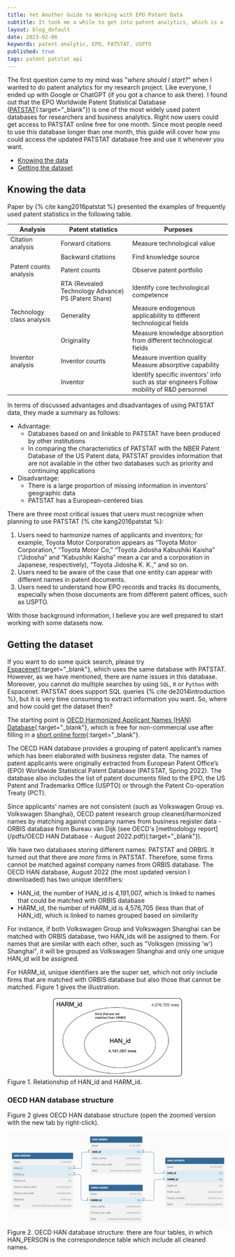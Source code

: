 ```yaml
---
title: Yet Another Guide to Working with EPO Patent Data
subtitle: It took me a while to get into patent analytics, which is a 'wild' world. I hope my guide for patent analytics could help you to navigate through. 
layout: blog_default
date: 2023-02-06
keywords: patent analytic, EPO, PATSTAT, USPTO
published: true
tags: patent patstat api
---
```


The first question came to my mind was "_where should I start?_" when I
wanted to do patent analytics for my research project. Like everyone, I
ended up with Google or ChatGPT (if you got a chance to ask there). I found 
out that the EPO Worldwide Patent Statistical Database ([PATSTAT](https://www.epo.org/searching-for-patents/business/patstat.html){:target="_blank"})
is one of the most widely used patent databases for researchers and business
analytics. Right now users could get access to PATSTAT online free for one month.
Since most people need to use this database longer than one month,
this guide will cover how you could access the updated PATSTAT database free and
use it whenever you want. 

- [Knowing the data](#knowing-the-data)
- [Getting the dataset](#getting-the-dataset)


## Knowing the data 

Paper by {% cite kang2016patstat %} presented the examples of frequently used patent
statistics in the following table.  

| Analysis 	| Patent statistics 	| Purposes 	|
|---	|---	|---	|
| Citation analysis 	| Forward citations 	| Measure technological value 	|
|  	| Backward citations 	| Find knowledge source 	|
| Patent counts analysis 	| Patent counts 	| Observe patent portfolio 	|
|  	| RTA (Revealed Technology Advance) PS (Patent Share) 	| Identify core technological competence 	|
| Technology class analysis 	| Generality 	| Measure endogenous applicability to different technological fields 	|
|  	| Originality 	| Measure knowledge absorption from different technological fields 	|
| Inventor analysis 	| Inventor counts 	| Measure invention quality Measure absorptive capability 	|
|  	| Inventor 	| Identify specific inventors' info such as star engineers Follow mobility of R&D personnel 	|

In terms of discussed advantages and disadvantages of using PATSTAT data, they
made a summary as follows:

- Advantage:
    - Databases based on and linkable to PATSTAT have been produced by other institutions
    - In comparing the characteristics of PATSTAT with the NBER Patent Database of the US Patent data, PATSTAT provides information that are not available in the other two databases such as priority and continuing applications
- Disadvantage:
    - There is a large proportion of missing information in inventors' geographic data
    - PATSTAT has a European-centered bias

There are three most critical issues that users must recognize when planning to use PATSTAT  {% cite kang2016patstat %}:

1. Users need to harmonize names of applicants and inventors; for example, Toyota Motor Corporation appears as “Toyota Motor Corporation,” “Toyota Motor Co,” “Toyota Jidosha Kabushiki Kaisha” (“Jidosha” and “Kabushiki Kaisha” mean a car and a corporation in Japanese, respectively), “Toyota Jidosha K. K.,” and so on.
2. Users need to be aware of the case that one entity can appear with different names in patent documents.
3. Users need to understand how EPO records and tracks its documents, especially when those documents are from different patent offices, such as USPTO. 

With those background information, I believe you are well prepared to start working
with some datasets now. 

## Getting the dataset 

If you want to do some quick search, please try [Espacenet](https://worldwide.espacenet.com/){:target="_blank"},
which uses the same database with PATSTAT. However, as we have mentioned, there
are name issues in this database. Moreover, you cannot do multiple searches
by using `SQL`, `R` or `Python` with Espacenet. PATSTAT does support SQL queries
{% cite  de2014introduction %}, but it is very time consuming to extract information
you want. So, where and how could get the dataset then? 

The starting point is [OECD Harmonized Applicant Names (HAN) Database](https://www.oecd.org/sti/inno/intellectual-property-statistics-and-analysis.htm){:target="_blank"}, which is free for non-commercial use after filling in 
a [short online form](https://forms.office.com/pages/responsepage.aspx?id=1MdBrGEfDUaw9PySWitHHKuxmuqpz_9KusL7-G1D6wFUOEU0OVBYVk5QTzROVlBTSUtBUUREWVhHTiQlQCN0PWcu){:target="_blank"}. 

The OECD HAN database provides a grouping of patent applicant’s names which has been elaborated
with business register data. The names of patent applicants were originally extracted from European Patent
Office’s (EPO) Worldwide Statistical Patent Database (PATSTAT, Spring 2022). The database also includes
the list of patent documents filed to the EPO, the US Patent and Trademarks Office (USPTO) or through the
Patent Co-operation Treaty (PCT). 

Since applicants' names are not consistent (such as Volkswagen Group vs. Volkswagen Shanghai),
OECD patent research group cleaned/harmonized names by matching against company
names from business register data - ORBIS database from Bureau van Dijk (see OECD's [methodology report](/pdfs/OECD HAN Database - August 2022.pdf){:target="_blank"}). 

We have two databases storing different names: PATSTAT and ORBIS. It turned
out that there are _more_ firms in PATSTAT. Therefore, some firms cannot be
matched against company names from ORBIS database. The OECD HAN database, August 2022 (the most updated version I downloaded) has two unique identifiers:

- HAN_id, the number of HAN_id is 4,191,007, which is linked to names that could be matched with ORBIS database
- HARM_id, the number of HARM_id is 4,576,705 (less than that of HAN_id), which is linked to names grouped based on similarity

For instance, if both Volkswagen Group and Volkswagen Shanghai can be matched with
ORBIS database, two HAN_ids will be assigned to them. For names that are similar
with each other, such as "Volksgen (missing 'w') Shanghai", it will be grouped
as Volkswagen Shanghai and only one unique HAN_id will be assigned. 

For HARM_id, unique identifiers are the super set, which not only include
firms that are matched with ORBIS database but also those that cannot
be matched. Figure 1 gives the illustration. 

<div class='figure'>
    <img src="/images/blog/oecd-han-illustrate1.png"
         alt="OECD HAN database illustration"
         style="width: 60%; display: block; margin: 0 auto;"/>
    <div class='caption'>
        <span class='caption-label'>Figure 1.</span> Relationship
        of HAN_id and HARM_id. 
    </div>
</div>


### OECD HAN database structure 

Figure 2 gives OECD HAN database structure (open the zoomed version 
with the new tab by right-click).


<div class='figure'>
    <img src="/images/blog/oecd-han-database.png"
         alt="OECD HAN database illustration"
         style="width: 100%; display: block; margin: 0 auto;"/>
    <div class='caption'>
        <span class='caption-label'>Figure 2.</span> OECD HAN database structure:
        there are four tables, in which HAN_PERSON is the correspondence
        table which include all cleaned names.
    </div>
</div>


